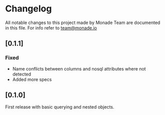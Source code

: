 # Changelog
All notable changes to this project made by Monade Team are documented in this file. For info refer to team@monade.io

## [0.1.1]
### Fixed
- Name conflicts between columns and nosql attributes where not detected
- Added more specs

## [0.1.0]
First release with basic querying and nested objects.
